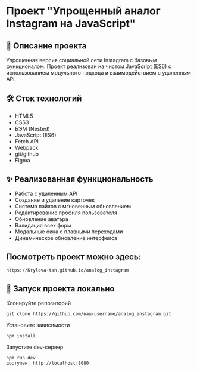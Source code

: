 # Проект "Упрощенный аналог Instagram на JavaScript"

## 📌 Описание проекта

Упрощенная версия социальной сети Instagram с базовым функционалом. Проект реализован на чистом JavaScript (ES6) с использованием модульного подхода и взаимодействием с удаленным API.

## 🛠 Стек технологий

- HTML5
- CSS3
- БЭМ (Nested)
- JavaScript (ES6)
- Fetch API
- Webpack
- git/github
- Figma

## ✨ Реализованная функциональность

- Работа с удаленным API
- Создание и удаление карточек
- Система лайков с мгновенным обновлением
- Редактирование профиля пользователя
- Обновление аватара
- Валидация всех форм
- Модальные окна с плавными переходами
- Динамическое обновление интерфейса

## Посмотреть проект можно здесь:

```
https://Krylova-tan.github.io/analog_instagram
```

## 🚀 Запуск проекта локально

Клонируйте репозиторий

```
git clone https://github.com/ваш-username/analog_instagram.git
```

Установите зависимости

```
npm install
```

Запустите dev-сервер

```
npm run dev
доступен: http://localhost:8080
```
